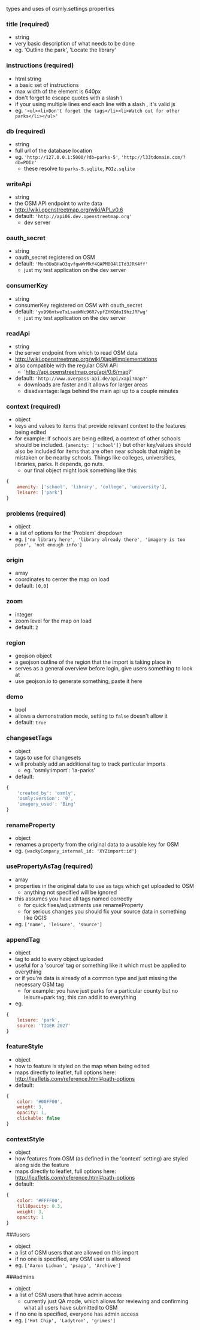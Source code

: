 types and uses of osmly.settings properties

### title (required)
- string
- very basic description of what needs to be done
- eg. 'Outline the park', 'Locate the library'

### instructions (required)
- html string
- a basic set of instructions
- max width of the element is 640px
- don't forget to escape quotes with a slash \
- if your using multiple lines end each line with a slash \, it's valid js
- eg. `'<ul><li>Don't forget the tags</li><li>Watch out for other parks</li></ul>'`

### db (required)
- string
- full url of the database location
- eg. `'http://127.0.0.1:5000/?db=parks-5'`, `'http://l33tdomain.com/?db=POIz'`
    - these resolve to `parks-5.sqlite`, `POIz.sqlite`

### writeApi
- string
- the OSM API endpoint to write data
- http://wiki.openstreetmap.org/wiki/API_v0.6
- default: `'http://api06.dev.openstreetmap.org'`
    - dev server

### oauth_secret
- string
- oauth_secret registered on OSM
- default: `'Mon0UoBHaO3qvfgwWrMkf4QAPM0O4lITd3JRK4ff'`
    - just my test application on the dev server

### consumerKey
- string
- consumerKey registered on OSM with oauth_secret
- default: `'yx996mtweTxLsaxWNc96R7vpfZHKQdoI9hzJRFwg'`
    - just my test application on the dev server

### readApi
- string
- the server endpoint from which to read OSM data
- http://wiki.openstreetmap.org/wiki/Xapi#Implementations
- also compatible with the regular OSM API
    - 'http://api.openstreetmap.org/api/0.6/map?'
- default: `'http://www.overpass-api.de/api/xapi?map?'`
    - downloads are faster and it allows for larger areas
    - disadvantage: lags behind the main api up to a couple minutes

### context (required)
- object
- keys and values to items that provide relevant context to the features being edited
- for example: if schools are being edited, a context of other schools should be included. `{amenity: ['school']}`
but other key/values should also be included for items that are often near schools that might be mistaken or be nearby schools. Things like colleges, universities, libraries, parks. It depends, go nuts.
    - our final object might look something like this:

``` js
{
    amenity: ['school', 'library', 'college', 'university'],
    leisure: ['park']
}
```

### problems (required)
- object
- a list of options for the 'Problem' dropdown
- eg. `['no library here', 'library already there', 'imagery is too poor', 'not enough info']`

### origin
- array
- coordinates to center the map on load
- default: `[0,0]`

### zoom
- integer
- zoom level for the map on load
- default: `2`

### region
- geojson object
- a geojson outline of the region that the import is taking place in
- serves as a general overview before login, give users something to look at
- use geojson.io to generate something, paste it here

### demo
- bool
- allows a demonstration mode, setting to `false` doesn't allow it
- default: `true`

### changesetTags
- object
- tags to use for changesets
- will probably add an additional tag to track particular imports
    - eg. 'osmly:import': 'la-parks'
- default: 

``` js
{
    'created_by': 'osmly',
    'osmly:version': '0',
    'imagery_used': 'Bing'
}
```

### renameProperty
- object
- renames a property from the original data to a usable key for OSM
- eg. `{wackyCompany_internal_id: 'XYZimport:id'}`

### usePropertyAsTag (required)
- array
- properties in the original data to use as tags which get uploaded to OSM
    - anything not specified will be ignored
- this assumes you have all tags named correctly
    - for quick fixes/adjustments use renameProperty
    - for serious changes you should fix your source data in something like QGIS
- eg. `['name', 'leisure', 'source']`

### appendTag
- object
- tag to add to every object uploaded
- useful for a 'source' tag or something like it which must be applied to everything
- or if you're data is already of a common type and just missing the necessary OSM tag
    - for example: you have just parks for a particular county but no leisure=park tag, this can add it to everything
- eg. 

``` js
{
    leisure: 'park',
    source: 'TIGER 2027'
}
```

### featureStyle
- object
- how to feature is styled on the map when being edited
- maps directly to leaflet, full options here: http://leafletjs.com/reference.html#path-options
- default:

``` js
{
    color: '#00FF00',
    weight: 3,
    opacity: 1,
    clickable: false
}
```

### contextStyle
- object
- how features from OSM (as defined in the 'context' setting) are styled along side the feature
- maps directly to leaflet, full options here: http://leafletjs.com/reference.html#path-options
- default:

``` js
{
    color: '#FFFF00',
    fillOpacity: 0.3,
    weight: 3,
    opacity: 1
}
```

###users
- object
- a list of OSM users that are allowed on this import
- if no one is specified, any OSM user is allowed
- eg. `['Aaron Lidman', 'psapp', 'Archive']`

###admins
- object
- a list of OSM users that have admin access
    - currently just QA mode, which allows for reviewing and confirming what all users have submitted to OSM
- if no one is specified, everyone has admin access
- eg. `['Hot Chip', 'Ladytron', 'grimes']`
